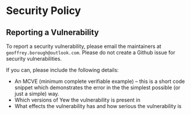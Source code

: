 # Security Policy

## Reporting a Vulnerability

To report a security vulnerability, please email the maintainers at `geoffrey.borough@outlook.com`. Please do not create a Github issue
for security vulnerabilities.

If you can, please include the following details:
* An MCVE (minimum complete verifiable example) – this is a short code snippet which demonstrates the error in the 
the simplest possible (or just a simple) way.
* Which versions of Yew the vulnerability is present in
* What effects the vulnerability has and how serious the vulnerability is
